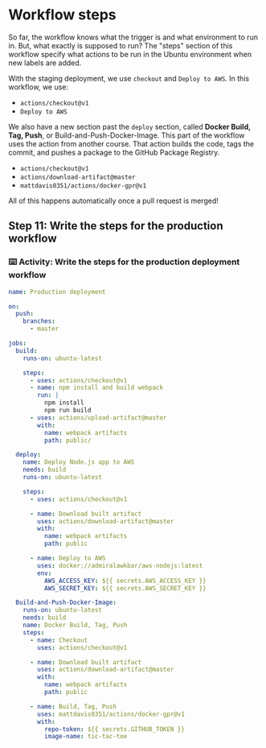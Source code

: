 # Workflow steps

So far, the workflow knows what the trigger is and what environment to run in. But, what exactly is supposed to run? The "steps" section of this workflow specify what actions to be run in the Ubuntu environment when new labels are added.

With the staging deployment, we use `checkout` and `Deploy to AWS`. In this workflow, we use: 

- `actions/checkout@v1`
- `Deploy to AWS`

We also have a new section past the `deploy` section, called **Docker Build, Tag, Push**, or Build-and-Push-Docker-Image. This part of the workflow uses the action from another course. That action builds the code, tags the commit, and pushes a package to the GitHub Package Registry.

- `actions/checkout@v1`
- `actions/download-artifact@master`
- `mattdavis0351/actions/docker-gpr@v1`

All of this happens automatically once a pull request is merged!

## Step 11: Write the steps for the production workflow

### :keyboard: Activity: Write the steps for the production deployment workflow

```yml
name: Production deployment

on: 
  push:
    branches:
      - master

jobs:
  build:
    runs-on: ubuntu-latest

    steps:
      - uses: actions/checkout@v1
      - name: npm install and build webpack
        run: |
          npm install
          npm run build
      - uses: actions/upload-artifact@master
        with:
          name: webpack artifacts
          path: public/

  deploy:
    name: Deploy Node.js app to AWS
    needs: build
    runs-on: ubuntu-latest

    steps:
      - uses: actions/checkout@v1

      - name: Download built artifact
        uses: actions/download-artifact@master
        with:
          name: webpack artifacts
          path: public

      - name: Deploy to AWS
        uses: docker://admiralawkbar/aws-nodejs:latest
        env:
          AWS_ACCESS_KEY: ${{ secrets.AWS_ACCESS_KEY }}
          AWS_SECRET_KEY: ${{ secrets.AWS_SECRET_KEY }}

  Build-and-Push-Docker-Image:
    runs-on: ubuntu-latest
    needs: build
    name: Docker Build, Tag, Push
    steps:
      - name: Checkout
        uses: actions/checkout@v1

      - name: Download built artifact
        uses: actions/download-artifact@master
        with:
          name: webpack artifacts
          path: public

      - name: Build, Tag, Push
        uses: mattdavis0351/actions/docker-gpr@v1
        with:
          repo-token: ${{ secrets.GITHUB_TOKEN }}
          image-name: tic-tac-toe
```